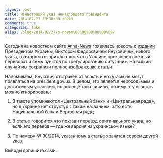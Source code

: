 ```yaml
---
layout: post
title: Ненастоящий указ ненастоящего президента
date: 2014-02-27 13:30:00 +0200
comments: true
categories: fake
alias: /blog/2014/02/27/o-novom%08%08%08%08%08%08/
---
```

Сегодня на новостном сайте [Anna-News](http://anna-news.info/) появилась новость о [издании](http://anna-news.info/node/13745) Президентом Украины, Виктором Федоровичем Януковичем, нового указа, в котором говорится о том что в Украине произошел военный переворот и семь пунктов по «регулированию ситуации». На всякий случай мы сохранили полное [изображение статьи](http://i.imgur.com/uV7egFF.jpg).  

Напоминаем, Янукович отстранён от власти и его указы не могут появляться на president.gov.ua. В целом, это является необходимым и достаточным условием, но вот ещё три причины, почему эту новость можно игнорировать:

1. В тексте упоминаются «Центральный банк» и «Центральная рада», но в Украине нет структур с таким названием, зато есть Национальный банк и Верховная рада;

2. В статье говорится что показан перевод оригинального указа, но если это перевод — где же версия на украинском языке?

3. По номеру № 90/2014, указанному в статье хранится [совсем другой указ](http://www.president.gov.ua/documents/16475.html).

Выводы допишите сами.
